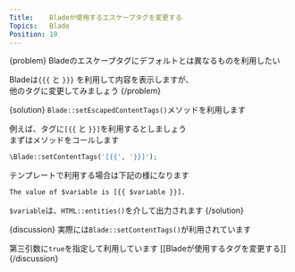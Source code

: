 ```yaml
---
Title:    Bladeが使用するエスケープタグを変更する
Topics:   Blade
Position: 19
---
```


{problem}
Bladeのエスケープタグにデフォルトとは異なるものを利用したい

Bladeは`{{{` と `}}}` を利用して内容を表示しますが、  
他のタグに変更してみましょう
{/problem}

{solution}
`Blade::setEscapedContentTags()`メソッドを利用します

例えば、タグに`[{{` と `}}]`を利用するとしましょう  
まずはメソッドをコールします

```php
\Blade::setContentTags('[{{', '}}]');
```

テンプレートで利用する場合は下記の様になります

```html
The value of $variable is [{{ $variable }}].
```

`$variable`は、`HTML::entities()`を介して出力されます
{/solution}

{discussion}
実際には`Blade::setContentTags()`が利用されています

第三引数に`true`を指定して利用しています [[Bladeが使用するタグを変更する]]
{/discussion}
